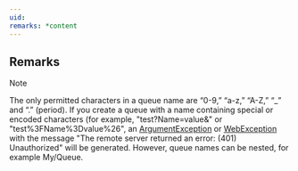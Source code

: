 ```yaml
---
uid: 
remarks: *content
---
```

## Remarks  
  
> [!NOTE]
>  The only permitted characters in a queue name are “0-9,” “a-z,” “A-Z,” “_” and “.” (period). If you create a queue with a name containing special or encoded characters (for example, "test?Name=value&" or "test%3FName%3Dvalue%26", an [ArgumentException](assetId:///T:System.ArgumentException?qualifyHint=False&autoUpgrade=True) or [WebException](assetId:///T:System.Net.WebException?qualifyHint=False&autoUpgrade=True) with the message "The remote server returned an error: (401) Unauthorized" will be generated. However, queue names can be nested, for example My/Queue.